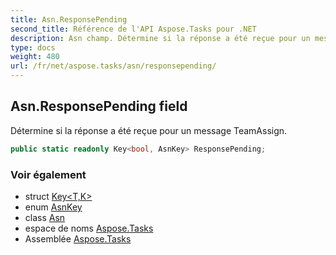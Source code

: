 ```yaml
---
title: Asn.ResponsePending
second_title: Référence de l'API Aspose.Tasks pour .NET
description: Asn champ. Détermine si la réponse a été reçue pour un message TeamAssign.
type: docs
weight: 480
url: /fr/net/aspose.tasks/asn/responsepending/
---
```

## Asn.ResponsePending field

Détermine si la réponse a été reçue pour un message TeamAssign.

```csharp
public static readonly Key<bool, AsnKey> ResponsePending;
```

### Voir également

* struct [Key&lt;T,K&gt;](../../key-2/)
* enum [AsnKey](../../asnkey/)
* class [Asn](../)
* espace de noms [Aspose.Tasks](../../asn/)
* Assemblée [Aspose.Tasks](../../../)


